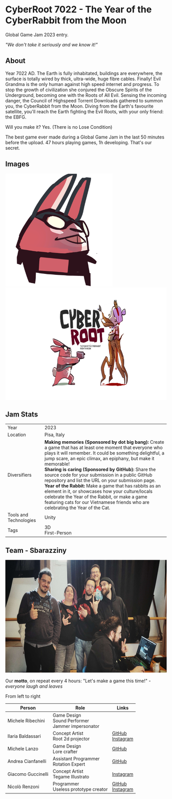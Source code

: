 # CyberRoot 7022 - The Year of the CyberRabbit from the Moon

Global Game Jam 2023 entry.

_"We don't take it seriously and we know it!"_

## About

Year 7022 AD. The Earth is fully inhabitated, buildings are everywhere, the surface is totally wired by thick, ultra-wide, huge fibre cables. Finally!
Evil Grandma is the only human against high speed internet and progress. To stop the growth of civilization she conjured the Obscure Spirits of the Underground, becoming one with the Roots of All Evil.
Sensing the incoming danger, the Council of Highspeed Torrent Downloads gathered to summon you, the CyberRabbit from the Moon. Diving from the Earth's favourite satellite, you'll reach the Earth fighting the Evil Roots, with your only friend: the EBFG.

Will you make it?
Yes. (There is no Lose Condition)

The best game ever made during a Global Game Jam in the last 50 minutes before the upload.
47 hours playing games, 1h developing. That's our secret.

## Images

<span >
<img src="./imgs/icon.png" style="height:350px" />
<img src="./imgs/splash.png" style="height:350px" />
</span>

## Jam Stats

|                        |                                                                                                                                                                                                                                                                                                                                                                                                                                                                                                                                                                                                                                                                     |
| ---------------------- | ------------------------------------------------------------------------------------------------------------------------------------------------------------------------------------------------------------------------------------------------------------------------------------------------------------------------------------------------------------------------------------------------------------------------------------------------------------------------------------------------------------------------------------------------------------------------------------------------------------------------------------------------------------------- |
| Year                   | 2023                                                                                                                                                                                                                                                                                                                                                                                                                                                                                                                                                                                                                                                                |
| Location               | Pisa, Italy                                                                                                                                                                                                                                                                                                                                                                                                                                                                                                                                                                                                                                                         |
| Diversifiers           | **Making memories (Sponsored by dot big bang):** Create a game that has at least one moment that everyone who plays it will remember. It could be something delightful, a jump scare, an epic climax, an epiphany, but make it memorable!</br>**Sharing is caring (Sponsored by GitHub):** Share the source code for your submission in a public GitHub repository and list the URL on your submission page.</br>**Year of the Rabbit:** Make a game that has rabbits as an element in it, or showcases how your culture/locals celebrate the Year of the Rabbit, or make a game featuring cats for our Vietnamese friends who are celebrating the Year of the Cat. |
| Tools and Technologies | Unity                                                                                                                                                                                                                                                                                                                                                                                                                                                                                                                                                                                                                                                               |
| Tags                   | 3D</br>First-Person                                                                                                                                                                                                                                                                                                                                                                                                                                                                                                                                                                                                                                                 |

## Team - Sbarazziny
<span>
<img src="./imgs/team.jpg" style="height:350px" />
</span>

Our **motto**, on repeat every 4 hours: "Let's make a game this time!" - _everyone laugh and leaves_

From left to right

| Person             | Role                                                        | Links                                                                                            |
| ------------------ | ----------------------------------------------------------- | ------------------------------------------------------------------------------------------------ |
| Michele Ribechini  | Game Design </br> Sound Performer </br> Jammer impersonator |                                                                                                  |
| Ilaria Baldassari  | Concept Artist </br> Root 2d projector                      | [GitHub](https://github.com/sheirafenix)</br>[Instagram](https://www.instagram.com/sheira_fenix) |
| Michele Lanzo      | Game Design </br> Lore crafter                              | [GitHub](https://github.com/m-lanzo)                                                             |
| Andrea Cianfanelli | Assistant Programmer </br> Rotation Expert                  | [GitHub](https://github.com/cinfa78)                                                             |
| Giacomo Guccinelli | Concept Artist <br/> Tegame Illustrato                      | [Instagram](https://www.instagram.com/lateogoniaillustrata)                                      |
| Nicolò Renzoni     | Programmer </br> Useless prototype creator                  | [GitHub](https://github.com/klausrenzo)</br>[Instagram](https://www.instagram.com/klausrenzo)    |
